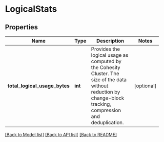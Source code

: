 # LogicalStats

## Properties
Name | Type | Description | Notes
------------ | ------------- | ------------- | -------------
**total_logical_usage_bytes** | **int** | Provides the logical usage as computed by the Cohesity Cluster. The size of the data without reduction by change-block tracking, compression and deduplication. | [optional] 

[[Back to Model list]](../README.md#documentation-for-models) [[Back to API list]](../README.md#documentation-for-api-endpoints) [[Back to README]](../README.md)


